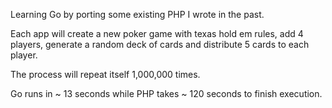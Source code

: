 Learning Go by porting some existing PHP I wrote in the past.

Each app will create a new poker game with texas hold em rules, add 4 players, generate a random deck of cards and distribute 5 cards to each player.

The process will repeat itself 1,000,000 times.

Go runs in ~ 13 seconds while PHP takes ~ 120 seconds to finish execution.
